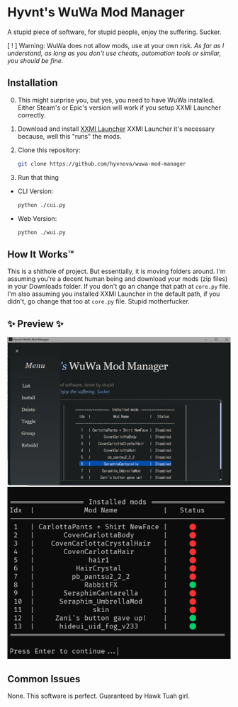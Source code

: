 # Hyvnt's WuWa Mod Manager
A stupid piece of software, for stupid people, enjoy the suffering. Sucker.

[ ! ] Warning: WuWa does not allow mods, use at your own risk.
    *As far as I understand, as long as you don't use cheats, automation tools or similar, you should be fine.*

## Installation
0. This might surprise you, but yes, you need to have WuWa installed. Either Steam's or Epic's version will work if you setup XXMI Launcher correctly.

1. Download and install [XXMI Launcher](https://github.com/SpectrumQT/XXMI-Launcher/releases)
    XXMI Launcher it's necessary because, well this "runs" the mods.

2. Clone this repository:
    ```bash
    git clone https://github.com/hyvnova/wuwa-mod-manager
    ```

3. Run that thing
- CLI Version:
    ```bash
    python ./cui.py
    ```

- Web Version:
    ```bash
    python ./wui.py
    ```


## How It Works™
This is a shithole of project. But essentially, it is moving folders around.
I'm assuming you're a decent human being and download your mods (zip files) in your Downloads folder. If you don't go an change that path at `core.py` file.
I'm also assuming you installed XXMI Launcher in the default path, if you didn't, go change that too at `core.py` file. Stupid motherfucker.

## ✨ Preview ✨
![Preview Web UI](/img/web_ui.jpg)
![Preview CLI](/img/cli.png)

## Common Issues
None. This software is perfect. Guaranteed by Hawk Tuah girl.
